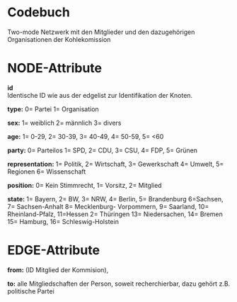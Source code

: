 # Codebuch #

Two-mode Netzwerk mit den Mitglieder und den dazugehörigen Organisationen der Kohlekomission

# NODE-Attribute  

**id**  
Identische ID wie aus der edgelist zur Identifikation der Knoten.

**type:** 
0= Partei
1= Organisation

**sex:** 
1= weiblich
2= männlich 
3= divers

**age:** 1= 0-29, 2= 30-39, 3= 40-49, 4= 50-59, 5= <60

**party:** 0= Parteilos  1= SPD, 2= CDU, 3= CSU, 4= FDP, 5= Grünen

**representation:** 1= Politik, 2= Wirtschaft, 3= Gewerkschaft 4= Umwelt, 5= Regionen 6= Wissenschaft

**position:** 0= Kein Stimmrecht, 1= Vorsitz, 2= Mitglied 

**state:** 1= Bayern, 2= BW, 3= NRW, 4= Berlin, 5= Brandenburg 6=Sachsen, 7=  Sachsen-Anhalt 8= Mecklenburg- Vorpommern, 9= Saarland, 10= Rheinland-Pfalz, 11=Hessen 2= Thüringen 13= Niedersachen, 14= Bremen 15= Hamburg, 16= Schleswig-Holstein


# EDGE-Attribute

**from:** (ID Mitglied der Kommision),

**to:** alle Mitgliedschaften der Person, soweit recherchierbar, dazu gehört z.B. politische Partei
	
